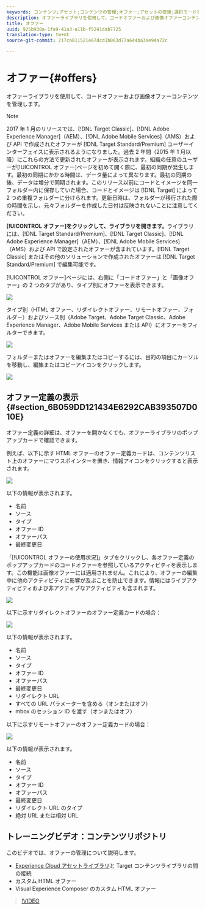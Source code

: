 ```yaml
---
keywords: コンテンツ;アセット;コンテンツの管理;オファー;アセットの管理;選択モードを入力;選択モード
description: オファーライブラリを使用して、コードオファーおよび画像オファーコンテンツを管理します。
title: オファー
uuid: 925b930a-1fa9-41a3-a11b-f5241dab7725
translation-type: tm+mt
source-git-commit: 217ca811521e67dcd1b063d77a644ba3ae94a72c

---
```



# オファー{#offers}

オファーライブラリを使用して、コードオファーおよび画像オファーコンテンツを管理します。

>[!NOTE]
>
>2017 年 1 月のリリースでは、[!DNL Target Classic]、[!DNL Adobe Experience Manager]（AEM）、[!DNL Adobe Mobile Services]（AMS）および API で作成されたオファーが [!DNL Target Standard/Premium] ユーザーインターフェイスに表示されるようになりました。過去 2 年間（2015 年 1 月以降）にこれらの方法で更新されたオファーが表示されます。組織の任意のユーザーが[!UICONTROL オファー]ページを初めて開く際に、最初の同期が発生します。最初の同期にかかる時間は、データ量によって異なります。最初の同期の後、データは増分で同期されます。このリリース以前にコードとイメージを同一フォルダー内に保存していた場合、コードとイメージは [!DNL Target] によって 2 つの重複フォルダーに分けられます。更新日時は、フォルダーが移行された際の時間を示し、元々フォルダーを作成した日付は反映されないことに注意してください。

**[!UICONTROL オファー]をクリックして、ライブラリを開きます。**&#x200B;ライブラリには、[!DNL Target Standard/Premium]、[!DNL Target Classic]、[!DNL Adobe Experience Manager]（AEM）、[!DNL Adobe Mobile Services]（AMS）および API で設定されたオファーが含まれています。[!DNL Target Classic] またはその他のソリューションで作成されたオファーは [!DNL Target Standard/Premium] で編集可能です。

[!UICONTROL オファー]ページには、右側に「コードオファー」と「画像オファー」の 2 つのタブがあり、タイプ別にオファーを表示できます。

![](assets/offers_page.png)

タイプ別（HTML オファー、リダイレクトオファー、リモートオファー、フォルダー）およびソース別（Adobe Target、Adobe Target Classic、Adobe Experience Manager、Adobe Mobile Services または API）にオファーをフィルターできます。

![](assets/offers_filter.png)

フォルダーまたはオファーを編集またはコピーするには、目的の項目にカーソルを移動し、編集またはコピーアイコンをクリックします。

![](assets/offer-picker-large.png)

## オファー定義の表示 {#section_6B059DD121434E6292CAB393507D010E}

オファー定義の詳細は、オファーを開かなくても、オファーライブラリのポップアップカードで確認できます。

例えば、以下に示す HTML オファーのオファー定義カードは、コンテンツリスト上のオファーにマウスポインターを置き、情報アイコンをクリックすると表示されます。

![](assets/offer-card-html.png)

以下の情報が表示されます。

* 名前
* ソース
* タイプ
* オファー ID
* オファーパス
* 最終変更日

「[!UICONTROL オファーの使用状況]」タブをクリックし、各オファー定義のポップアップカードのコードオファーを参照しているアクティビティを表示します。この機能は画像オファーには適用されません。これにより、オファーの編集中に他のアクティビティに影響が及ぶことを防止できます。情報にはライブアクティビティおよび非アクティブなアクティビティも含まれます。

![](assets/offer-card-usage.png)

以下に示すリダイレクトオファーのオファー定義カードの場合：

![](assets/offer-card-redirect.png)

以下の情報が表示されます。

* 名前
* ソース
* タイプ
* オファー ID
* オファーパス
* 最終変更日
* リダイレクト URL
* すべての URL パラメーターを含める（オンまたはオフ）
* mbox のセッション ID を渡す（オンまたはオフ）

以下に示すリモートオファーのオファー定義カードの場合：

![](assets/offer-card-remote.png)

以下の情報が表示されます。

* 名前
* ソース
* タイプ
* オファー ID
* オファーパス
* 最終変更日
* リダイレクト URL のタイプ
* 絶対 URL または相対 URL

## トレーニングビデオ：コンテンツリポジトリ

このビデオでは、オファーの管理について説明します。

* [Experience Cloud アセットライブラリ](https://docs.adobe.com/content/help/en/core-services/interface/assets/creative-cloud.html)と Target コンテンツライブラリの間の接続
* カスタム HTML オファー
* Visual Experience Composer のカスタム HTML オファー

>[!VIDEO](https://video.tv.adobe.com/v/17387?captions=jpn)
